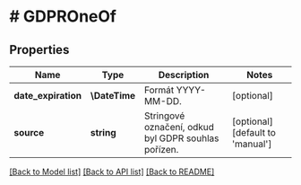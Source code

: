 # # GDPROneOf

## Properties

Name | Type | Description | Notes
------------ | ------------- | ------------- | -------------
**date_expiration** | **\DateTime** | Formát YYYY-MM-DD. | [optional]
**source** | **string** | Stringové označení, odkud byl GDPR souhlas pořízen. | [optional] [default to 'manual']

[[Back to Model list]](../../README.md#models) [[Back to API list]](../../README.md#endpoints) [[Back to README]](../../README.md)
